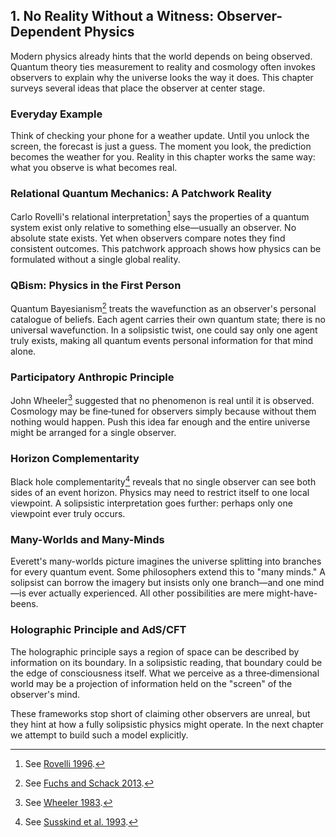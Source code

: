 ## 1. No Reality Without a Witness: Observer-Dependent Physics

Modern physics already hints that the world depends on being observed. Quantum theory ties measurement to reality and cosmology often invokes observers to explain why the universe looks the way it does. This chapter surveys several ideas that place the observer at center stage.

### Everyday Example
Think of checking your phone for a weather update. Until you unlock the screen, the forecast is just a guess. The moment you look, the prediction becomes the weather for you. Reality in this chapter works the same way: what you observe is what becomes real.

### Relational Quantum Mechanics: A Patchwork Reality
Carlo Rovelli's relational interpretation[^ch1-rovelli] says the properties of a quantum system exist only relative to something else—usually an observer. No absolute state exists. Yet when observers compare notes they find consistent outcomes. This patchwork approach shows how physics can be formulated without a single global reality.

### QBism: Physics in the First Person
Quantum Bayesianism[^ch1-qbism] treats the wavefunction as an observer's personal catalogue of beliefs. Each agent carries their own quantum state; there is no universal wavefunction. In a solipsistic twist, one could say only one agent truly exists, making all quantum events personal information for that mind alone.

### Participatory Anthropic Principle
John Wheeler[^ch1-wheeler] suggested that no phenomenon is real until it is observed. Cosmology may be fine‑tuned for observers simply because without them nothing would happen. Push this idea far enough and the entire universe might be arranged for a single observer.

### Horizon Complementarity
Black hole complementarity[^ch1-susskind] reveals that no single observer can see both sides of an event horizon. Physics may need to restrict itself to one local viewpoint. A solipsistic interpretation goes further: perhaps only one viewpoint ever truly occurs.

### Many-Worlds and Many-Minds
Everett's many-worlds picture imagines the universe splitting into branches for every quantum event. Some philosophers extend this to "many minds." A solipsist can borrow the imagery but insists only one branch—and one mind—is ever actually experienced. All other possibilities are mere might-have-beens.

### Holographic Principle and AdS/CFT
The holographic principle says a region of space can be described by information on its boundary. In a solipsistic reading, that boundary could be the edge of consciousness itself. What we perceive as a three‑dimensional world may be a projection of information held on the "screen" of the observer's mind.

These frameworks stop short of claiming other observers are unreal, but they hint at how a fully solipsistic physics might operate. In the next chapter we attempt to build such a model explicitly.

[^ch1-rovelli]: See [Rovelli 1996](references.md#rovelli1996).
[^ch1-qbism]: See [Fuchs and Schack 2013](references.md#fuchs2013).
[^ch1-wheeler]: See [Wheeler 1983](references.md#wheeler1983).
[^ch1-susskind]: See [Susskind et al. 1993](references.md#susskind1993).

